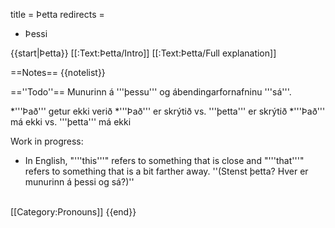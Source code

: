 title = Þetta
redirects =
- Þessi
>>>>

{{start|Þetta}}
[[:Text:Þetta/Intro]]
[[:Text:Þetta/Full explanation]]

==Notes==
{{notelist}}


==''Todo''==
Munurinn á '''þessu''' og ábendingarfornafninu '''sá'''.

*'''Það''' getur ekki verið
*'''Það''' er skrýtið vs. '''þetta''' er skrýtið
*'''Það''' má ekki vs. '''þetta''' má ekki

Work in progress:

* In English, "'''this'''" refers to something that is close and "'''that'''" refers to something that is a bit farther away. ''(Stenst þetta? Hver er munurinn á þessi og sá?)''

<br />
[[Category:Pronouns]]
{{end}}